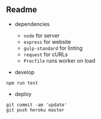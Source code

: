 ## Readme

  - dependencies
  
    - `node` for server
    - `express` for website
    - `gulp-standard` for linting
    - `request` for cURLs
    - `Procfile` runs worker on load

  - develop

  ```
  npm run test
  ```

  - deploy

  ```
  git commit -am 'update'
  git push heroku master
  ```